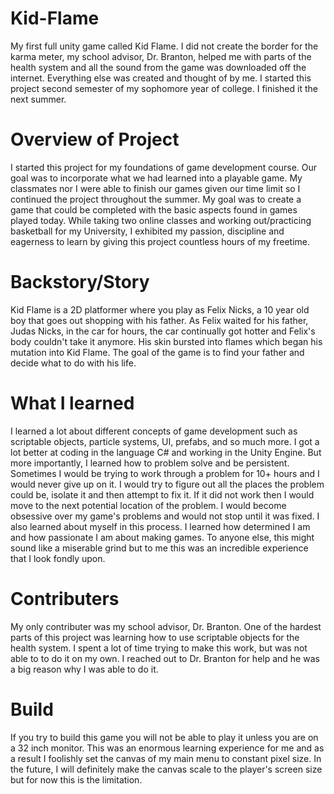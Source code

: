 # Kid-Flame
My first full unity game called Kid Flame. I did not create the border for the karma meter, my school advisor, Dr. Branton, helped me with parts of the health system and all the sound from the game was downloaded off the internet. Everything else was created and thought of by me. I started this project second semester of my sophomore year of college. I finished it the next summer.

# Overview of Project
I started this project for my foundations of game development course. Our goal was to incorporate what we had learned into a playable game. My classmates nor I were able to finish our games given our time limit so I continued the project throughout the summer. My goal was to create a game that could be completed with the basic aspects found in games played today. While taking two online classes and working out/practicing basketball for my University, I exhibited my passion, discipline and eagerness to learn by giving this project countless hours of my freetime. 

# Backstory/Story
Kid Flame is a 2D platformer where you play as Felix Nicks, a 10 year old boy that goes out shopping with his father. As Felix waited for his father, Judas Nicks, in the car for hours, the car continually got hotter and Felix's body couldn't take it anymore. His skin bursted into flames which began his mutation into Kid Flame. The goal of the game is to find your father and decide what to do with his life.

# What I learned
I learned a lot about different concepts of game development such as scriptable objects, particle systems, UI, prefabs, and so much more. I got a lot better at coding in the language C# and working in the Unity Engine. But more importantly, I learned how to problem solve and be persistent. Sometimes I would be trying to work through a problem for 10+ hours and I would never give up on it. I would try to figure out all the places the problem could be, isolate it and then attempt to fix it. If it did not work then I would move to the next potential location of the problem. I would become obsessive over my game's problems and would not stop until it was fixed. I also learned about myself in this process. I learned how determined I am and how passionate I am about making games. To anyone else, this might sound like a miserable grind but to me this was an incredible experience that I look fondly upon.

# Contributers
My only contributer was my school advisor, Dr. Branton. One of the hardest parts of this project was learning how to use scriptable objects for the health system. I spent a lot of time trying to make this work, but was not able to to do it on my own. I reached out to Dr. Branton for help and he was a big reason why I was able to do it. 

# Build
If you try to build this game you will not be able to play it unless you are on a 32 inch monitor. This was an enormous learning experience for me and as a result I foolishly set the canvas of my main menu to constant pixel size. In the future, I will definitely make the canvas scale to the player's screen size but for now this is the limitation.



